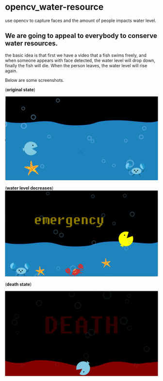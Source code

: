# opencv_water-resource

use opencv to capture faces and the amount of people impacts water level.



## We are going to appeal to everybody to conserve water resources.

the basic idea is that first we have a video that a fish swims freely, and when someone appears with face detected, the water level will drop down, finally the fish will die. When the person leaves, the water level will rise again. 

Below are some screenshots.



(**original state**)

![pic1](pictures/pic1.png)



(**water level decreases**)
![pic2](pictures/pic2.png)



(**death state**)

![pic3](pictures/pic3.png)



 
